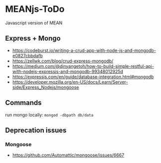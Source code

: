 # MEANjs-ToDo
Javascript version of MEAN

## Express + Mongo
- https://codeburst.io/writing-a-crud-app-with-node-js-and-mongodb-e0827cbbdafb
- https://zellwk.com/blog/crud-express-mongodb/
- https://medium.com/@dinyangetoh/how-to-build-simple-restful-api-with-nodejs-expressjs-and-mongodb-99348012925d
- https://expressjs.com/en/guide/database-integration.html#mongodb
- https://developer.mozilla.org/en-US/docs/Learn/Server-side/Express_Nodejs/mongoose


## Commands
run mongo locally: `mongod -dbpath db/data`

## Deprecation issues
### Mongoose
- https://github.com/Automattic/mongoose/issues/6667